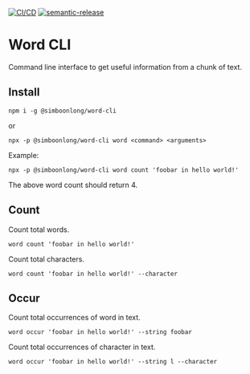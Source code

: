 [![CI/CD](https://github.com/simboonlong/word-cli/actions/workflows/manual.yml/badge.svg)](https://github.com/simboonlong/word-cli/actions/workflows/manual.yml) [![semantic-release](https://img.shields.io/badge/%20%20%F0%9F%93%A6%F0%9F%9A%80-semantic--release-e10079.svg)](https://github.com/semantic-release/semantic-release)

# Word CLI

Command line interface to get useful information from a chunk of text.

## Install

```
npm i -g @simboonlong/word-cli
```

or

```
npx -p @simboonlong/word-cli word <command> <arguments>
```

Example:

```
npx -p @simboonlong/word-cli word count 'foobar in hello world!'
```

The above word count should return 4.

## Count

Count total words.

```
word count 'foobar in hello world!'
```

<!-- npm run dev -- count 'foobar in hello world!' -->

Count total characters.

```
word count 'foobar in hello world!' --character
```

<!-- npm run dev -- count 'foobar in hello world!' -c -->

## Occur

Count total occurrences of word in text.

```
word occur 'foobar in hello world!' --string foobar
```

<!-- npm run dev -- occur 'foobar in hello world!' -s foobar -->

Count total occurrences of character in text.

```
word occur 'foobar in hello world!' --string l --character
```

<!-- npm run dev -- occur 'foobar in hello world!' -s l -c -->
